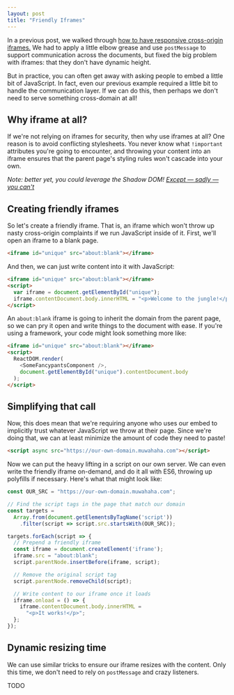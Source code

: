 ```yaml
---
layout: post
title: "Friendly Iframes"
---
```


In a previous post, we walked through [how to have responsive cross-origin iframes.](/2018/02/13/responsive-cross-origin-iframes.html) We had to apply a little elbow grease and use `postMessage` to support communication across the documents, but fixed the big problem with iframes: that they don't have dynamic height.

But in practice, you can often get away with asking people to embed a little bit of JavaScript. In fact, even our previous example required a little bit to handle the communication layer. If we can do this, then perhaps we don't need to serve something cross-domain at all!

## Why iframe at all?

If we're not relying on iframes for security, then why use iframes at all? One reason is to avoid conflicting stylesheets. You never know what `!important` attributes you're going to encounter, and throwing your content into an iframe ensures that the parent page's styling rules won't cascade into your own.

*Note: better yet, you could leverage the Shadow DOM! [Except &mdash; sadly &mdash; you can't](https://caniuse.com/#feat=shadowdom)*

## Creating friendly iframes

So let's create a friendly iframe. That is, an iframe which won't throw up nasty cross-origin complaints if we run JavaScript inside of it. First, we'll open an iframe to a blank page.

```html
<iframe id="unique" src="about:blank"></iframe>
```

And then, we can just write content into it with JavaScript:

```html
<iframe id="unique" src="about:blank"></iframe>
<script>
  var iframe = document.getElementById("unique");
  iframe.contentDocument.body.innerHTML = "<p>Welcome to the jungle!</p>";
</script>
```

An `about:blank` iframe is going to inherit the domain from the parent page, so we can pry it open and write things to the document with ease. If you're using a framework, your code might look something more like:

```html
<iframe id="unique" src="about:blank"></iframe>
<script>
  ReactDOM.render(
    <SomeFancypantsComponent />,
    document.getElementById("unique").contentDocument.body
  );
</script>
```

## Simplifying that call

Now, this does mean that we're requiring anyone who uses our embed to implicitly trust whatever JavaScript we throw at their page. Since we're doing that, we can at least minimize the amount of code they need to paste!

```html
<script async src="https://our-own-domain.muwahaha.com"></script>
```

Now we can put the heavy lifting in a script on our own server. We can even write the friendly iframe on-demand, and do it all with ES6, throwing up polyfills if necessary. Here's what that might look like:

```js
const OUR_SRC = "https://our-own-domain.muwahaha.com";

// Find the script tags in the page that match our domain
const targets = 
  Array.from(document.getElementsByTagName('script'))
    .filter(script => script.src.startsWith(OUR_SRC));

targets.forEach(script => {
  // Prepend a friendly iframe
  const iframe = document.createElement('iframe');
  iframe.src = "about:blank";
  script.parentNode.insertBefore(iframe, script);

  // Remove the original script tag
  script.parentNode.removeChild(script);

  // Write content to our iframe once it loads
  iframe.onload = () => {
    iframe.contentDocument.body.innerHTML = 
      "<p>It works!</p>";
  };
});
```

## Dynamic resizing time

We can use similar tricks to ensure our iframe resizes with the content. Only this time, we don't need to rely on `postMessage` and crazy listeners.

TODO
